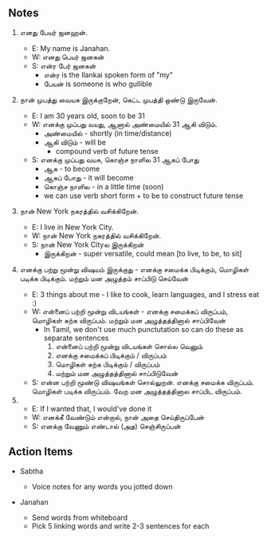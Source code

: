 ## Notes
1. எனது பேயர் ஜனஹன்.
    * E: My name is Janahan.
    * W: எனது பெயர் ஜனகன்
    * S: என்ர பேர் ஜனகன்
        * என்ர is the Ilankai spoken form of "my"
        * பேயன் is someone is who gullible


2. நான் முபத்து வையசு இருக்குறேன், கெட்ட முபத்தி ஒண்டு இருவேன். 
    * E: I am 30 years old, soon to be 31
    * W: எனக்கு முப்பது வயது, ஆனால் அண்மையில் 31 ஆகி விடும். 
        * அண்மையில் - shortly (in time/distance)
        * ஆகி விடும் - will be
            * compound verb of future tense 
    * S: எனக்கு முப்பது வயசு, கொஞ்ச நாளில 31 ஆகப் போது
        * ஆக - to become
        * ஆகப் போது - it will become
        * கொஞ்ச நாளில - in a little time (soon)
        * we can use verb short form + to be to construct future tense

3. நான் New York நகரத்தில் வசிக்கிறேன்.
    * E: I live in New York City.
    * W: நான் New York நகரத்தில் வசிக்கிறேன்.
    * S: நான் New York Cityல இருக்கிறன்
        * இருக்கிறன் - super versatile, could mean [to live, to be, to sit]


4. எனக்கு பற்று மூன்று விஷயம் இருக்குது - எனக்கு சமைக்க பிடிக்கும், மொழிகள் படிக்க பிடிக்கும். மற்றும் மன அழுத்தம் சாப்பிடு செய்வேன்
    * E: 3 things about me - I like to cook, learn languages, and I stress eat :)
    * W: என்னைப் பற்றி மூன்று விடயங்கள் - எனக்கு சமைக்கப் விருப்பம், மொழிகள் கற்க விருப்பம். மற்றும் மன அழுத்தத்தினால் சாப்பிவேன் 
        * In Tamil, we don't use much punctutation so can do these as separate sentences
            1. என்னைப் பற்றி மூன்று விடயங்கள் சொல்ல வெனும்
            2. எனக்கு சமைக்கப் பிடிக்கும் / விருப்பம்
            3. மொழிகள் கற்க பிடிக்கும் / விருப்பம்
            4. மற்றும் மன அழுத்தத்தினால் சாப்பிடுவேன்
    * S: என்ன பற்றி மூண்டு விஷயங்கள் சொல்லுறன். எனக்கு சமைக்க விருப்பம். மொழிகள் படிக்க விருப்பம். வேற மன அழுத்தத்தினால சாப்பிட விருப்பம்.

5. 
    * E: If I wanted that, I would've done it
    * W: எனக்கீ வேண்டும் என்றால், நான் அதை செய்திருப்பேன்
    * S: எனக்கு வேணும் எண்டால் (அத) செஞ்சிருப்பன்

## Action Items
* Sabtha
    * Voice notes for any words you jotted down

* Janahan
    * Send words from whiteboard
    * Pick 5 linking words and write 2-3 sentences for each



